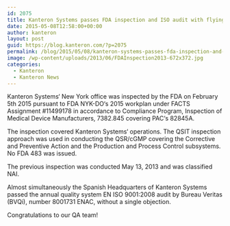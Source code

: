 ```yaml
---
id: 2075
title: Kanteron Systems passes FDA inspection and ISO audit with flying colors
date: 2015-05-08T12:58:00+00:00
author: kanteron
layout: post
guid: https://blog.kanteron.com/?p=2075
permalink: /blog/2015/05/08/kanteron-systems-passes-fda-inspection-and-iso-audit-with-flying-colors/
image: /wp-content/uploads/2013/06/FDAInspection2013-672x372.jpg
categories:
  - Kanteron
  - Kanteron News
---
```

Kanteron Systems‘ New York office was inspected by the FDA on February 5th 2015 pursuant to FDA NYK-DO‘s 2015 workplan under FACTS Assignment #11499178 in accordance to Compliance Program, Inspection of Medical Device Manufacturers, 7382.845 covering PAC‘s 82845A.

The inspection covered Kanteron Systems‘ operations. The QSIT inspection approach was used in conducting the QSR/cGMP covering the Corrective and Preventive Action and the Production and Process Control subsystems. No FDA 483 was issued.

The previous inspection was conducted May 13, 2013 and was classified NAI.

Almost simultaneously the Spanish Headquarters of Kanteron Systems passed the annual quality system EN ISO 9001:2008 audit by Bureau Veritas (BVQi), number 8001731 ENAC, without a single objection.

Congratulations to our QA team!